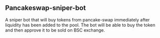 ## Pancakeswap-sniper-bot

A sniper bot that will buy tokens from pancake-swap immediately after liquidity has been added to the pool.
The bot will be able to buy the token and then approve it to be sold on BSC exchange.